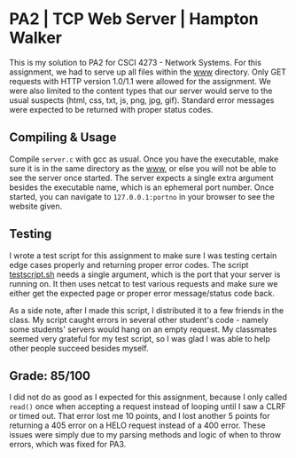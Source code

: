 # PA2 | TCP Web Server | Hampton Walker

This is my solution to PA2 for CSCI 4273 - Network Systems. For this assignment, we had to serve up all files within the [www](./www/) directory. Only GET requests with HTTP version 1.0/1.1 were allowed for the assignment. We were also limited to the content types that our server would serve to the usual suspects (html, css, txt, js, png, jpg, gif). Standard error messages were expected to be returned with proper status codes.

## Compiling & Usage

Compile `server.c` with gcc as usual. Once you have the executable, make sure it is in the same directory as the [www](./www/), or else you will not be able to see the server once started. The server expects a single extra argument besides the executable name, which is an ephemeral port number. Once started, you can navigate to `127.0.0.1:portno` in your browser to see the website given.

## Testing

I wrote a test script for this assignment to make sure I was testing certain edge cases properly and returning proper error codes. The script [testscript.sh](./testscript.sh) needs a single argument, which is the port that your server is running on. It then uses netcat to test various requests and make sure we either get the expected page or proper error message/status code back.

As a side note, after I made this script, I distributed it to a few friends in the class. My script caught errors in several other student's code - namely some students' servers would hang on an empty request. My classmates seemed very grateful for my test script, so I was glad I was able to help other people succeed besides myself.

## Grade: 85/100

I did not do as good as I expected for this assignment, because I only called `read()` once when accepting a request instead of looping until I saw a CLRF or timed out. That error lost me 10 points, and I lost another 5 points for returning a 405 error on a HELO request instead of a 400 error. These issues were simply due to my parsing methods and logic of when to throw errors, which was fixed for PA3.
